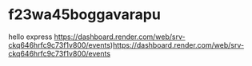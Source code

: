 # f23wa45boggavarapu
hello express
https://dashboard.render.com/web/srv-ckq646hrfc9c73f1v800/events)https://dashboard.render.com/web/srv-ckq646hrfc9c73f1v800/events

